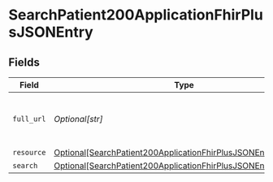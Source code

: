 # SearchPatient200ApplicationFhirPlusJSONEntry


## Fields

| Field                                                                                                                                             | Type                                                                                                                                              | Required                                                                                                                                          | Description                                                                                                                                       | Example                                                                                                                                           |
| ------------------------------------------------------------------------------------------------------------------------------------------------- | ------------------------------------------------------------------------------------------------------------------------------------------------- | ------------------------------------------------------------------------------------------------------------------------------------------------- | ------------------------------------------------------------------------------------------------------------------------------------------------- | ------------------------------------------------------------------------------------------------------------------------------------------------- |
| `full_url`                                                                                                                                        | *Optional[str]*                                                                                                                                   | :heavy_minus_sign:                                                                                                                                | Absolute URL of the resource described in this item.                                                                                              | https://api.service.nhs.uk/personal-demographics/FHIR/R4/Patient/9000000009                                                                       |
| `resource`                                                                                                                                        | [Optional[SearchPatient200ApplicationFhirPlusJSONEntryResource]](../../models/operations/searchpatient200applicationfhirplusjsonentryresource.md) | :heavy_minus_sign:                                                                                                                                | N/A                                                                                                                                               |                                                                                                                                                   |
| `search`                                                                                                                                          | [Optional[SearchPatient200ApplicationFhirPlusJSONEntrySearch]](../../models/operations/searchpatient200applicationfhirplusjsonentrysearch.md)     | :heavy_minus_sign:                                                                                                                                | N/A                                                                                                                                               |                                                                                                                                                   |